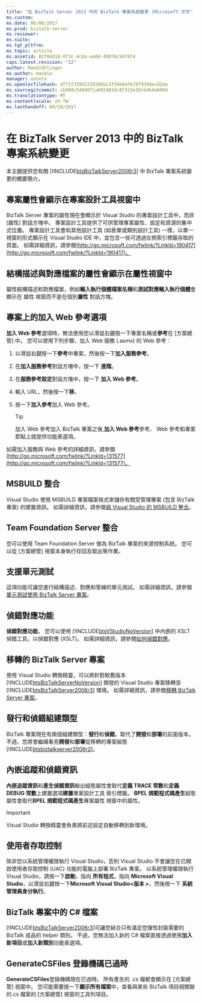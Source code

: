```yaml
---
title: "在 BizTalk Server 2013 中的 BizTalk 專案系統變更 |Microsoft 文件"
ms.custom: 
ms.date: 06/08/2017
ms.prod: biztalk-server
ms.reviewer: 
ms.suite: 
ms.tgt_pltfrm: 
ms.topic: article
ms.assetid: 82f0dd18-073c-4cba-aa0d-48076c58f874
caps.latest.revision: "12"
author: MandiOhlinger
ms.author: mandia
manager: anneta
ms.openlocfilehash: dff1f35955229306bc2f39e0af670f939dec82da
ms.sourcegitcommit: cb908c540d8f1a692d01dc8f313e16cb4b4e696d
ms.translationtype: MT
ms.contentlocale: zh-TW
ms.lasthandoff: 09/20/2017
---
```

# <a name="changes-to-biztalk-project-system-in-biztalk-server-2013"></a>在 BizTalk Server 2013 中的 BizTalk 專案系統變更
本主題提供您有關 [!INCLUDE[btsBizTalkServer2006r3](../includes/btsbiztalkserver2006r3-md.md)] 中 BizTalk 專案系統變更的概要簡介。  
  
## <a name="project-properties-are-displayed-in-project-designer-window"></a>專案屬性會顯示在專案設計工具視窗中  
 BizTalk Server 專案的屬性現在會顯示於 Visual Studio 的專案設計工具中，而非 [屬性] 對話方塊中。 專案設計工具提供了可供管理專案屬性、設定和資源的集中式位置。 專案設計工具會和其他設計工具 (如表單或類別設計工具) 一樣，以單一視窗的形式顯示在 Visual Studio IDE 中，並包含一些可透過左側索引標籤存取的頁面。 如需詳細資訊，請參閱[http://go.microsoft.com/fwlink/?LinkId=190417](http://go.microsoft.com/fwlink/?LinkId=190417)。  
  
## <a name="properties-for-schema-and-map-files-are-displayed-in-properties-window"></a>結構描述與對應檔案的屬性會顯示在屬性視窗中  
 屬性結構描述和對應檔案，例如**輸入執行個體檔案名稱**和**測試對應輸入執行個體**會顯示在 屬性 視窗而不是在個別**屬性**  對話方塊。  
  
## <a name="add-web-reference-option-on-projects"></a>專案上的加入 Web 參考選項  
 **加入 Web 參考**選項時，無法使用您以滑鼠右鍵按一下專案名稱或**參考**在 [方案總管] 中。 您可以使用下列步驟，加入 Web 服務 (.asmx) 的 Web 參考︰  
  
1.  以滑鼠右鍵按一下**參考**中專案，然後按一下**加入服務參考**。  
  
2.  在**加入服務參考**對話方塊中，按一下 **進階**。  
  
3.  在**服務參考設定**對話方塊中，按一下 **加入 Web 參考**。  
  
4.  輸入 URL，然後按一下**移**。  
  
5.  按一下**加入參考**加入 Web 參考。  
  
    > [!TIP]
    >  加入 Web 參考加入 BizTalk 專案之後,**加入 Web 參考**參考、 Web 參考和專案節點上就提供功能表選項。  
  
 如需加入服務與 Web 參考的詳細資訊，請參閱[http://go.microsoft.com/fwlink/?LinkId=131577](http://go.microsoft.com/fwlink/?LinkId=131577)。  
  
## <a name="msbuild-integration"></a>MSBUILD 整合  
 Visual Studio 使用 MSBUILD 專案檔案格式來儲存有關受管理專案 (包含 BizTalk 專案) 的建置資訊。 如需詳細資訊，請參閱[與 Visual Studio 的 MSBUILD 整合](../core/msbuild-integration-with-visual-studio.md)。  
  
## <a name="team-foundation-server-integration"></a>Team Foundation Server 整合  
 您可以使用 Team Foundation Server 做為 BizTalk 專案的來源控制系統。 您可以從 [方案總管] 視窗本身執行存回及取出等作業。  
  
## <a name="support-for-unit-testing"></a>支援單元測試  
 這項功能可讓您進行結構描述、對應和管線的單元測試。 如需詳細資訊，請參閱[單元測試使用 BizTalk Server 專案](../core/unit-testing-with-biztalk-server-projects.md)。  
  
## <a name="debug-map-feature"></a>偵錯對應功能  
 **偵錯對應功能**。 您可以使用 [!INCLUDE[btsVStudioNoVersion](../includes/btsvstudionoversion-md.md)] 中內嵌的 XSLT 偵錯工具，以偵錯對應 (XSLT)。 如需詳細資訊，請參閱[如何偵錯對應](../core/how-to-debug-maps.md)。  
  
## <a name="migrating-biztalk-server-projects"></a>移轉的 BizTalk Server 專案  
 使用 Visual Studio 轉換精靈，可以將針對較舊版本 [!INCLUDE[btsBizTalkServerNoVersion](../includes/btsbiztalkservernoversion-md.md)] 開發的 Visual Studio 專案移轉至 [!INCLUDE[btsBizTalkServer2006r3](../includes/btsbiztalkserver2006r3-md.md)] 環境。 如需詳細資訊，請參閱[移轉 BizTalk Server 專案](../core/migrating-a-biztalk-server-project.md)。  
  
## <a name="release-and-debug-build-types"></a>發行和偵錯組建類型  
 BizTalk 專案現在有兩個組建類型：**發行**和**偵錯**，取代了**開發**和**部署**的前面版本。 不過，您將會繼續看見**開發**和**部署**從移轉的專案組態[!INCLUDE[btsbiztalkserver2006r2](../includes/btsbiztalkserver2006r2-md.md)]。  
  
## <a name="embedding-tracking-and-debugging-information"></a>內嵌追蹤和偵錯資訊  
 **內嵌追蹤資訊**和**產生偵錯資訊**輸出組態屬性會取代**定義 TRACE 常數**和**定義 DEBUG 常數**上建置選項**建置**專案設計工具 索引標籤。 **BPEL 規範程式碼產生**組態屬性會取代**BPEL 規範程式碼產生**專案屬性 視窗中的屬性。  
  
> [!IMPORTANT]
>  Visual Studio 轉換精靈會負責將前述設定自動移轉到新環境。  
  
## <a name="user-access-control"></a>使用者存取控制  
 除非您以系統管理權限執行 Visual Studio，否則 Visual Studio 不會讓您在已開啟使用者存取控制 (UAC) 功能的電腦上部署 BizTalk 專案。 以系統管理權限執行 Visual Studio，請按一下**啟動**，指向 **所有程式**，指向  **Microsoft Visual Studio**，以滑鼠右鍵按一下**Microsoft Visual Studio\<版本 >**，然後按一下 **系統管理員身分執行**。  
  
## <a name="c-files-in-a-biztalk-project"></a>BizTalk 專案中的 C# 檔案  
 [!INCLUDE[btsBizTalkServer2006r3](../includes/btsbiztalkserver2006r3-md.md)]可讓您結合只有滿足您彈性封裝需要的 BizTalk 成品的 helper 類別。  不過，您無法加入新的 C# 檔案直接透過使用**加入新項目**或**加入新類別**功能表選項。  
  
## <a name="generatecsfiles-registry-key-is-obsolete"></a>GenerateCSFiles 登錄機碼已過時  
 **GenerateCSFiles**登錄機碼現在已過時。 所有產生的 .cs 檔都會顯示在 [方案總管] 視窗中。 您可能需要按一下**顯示所有檔案**中，查看與某些 BizTalk 項目相關聯的.cs 檔案的 [方案總管] 視窗的工具列項目。